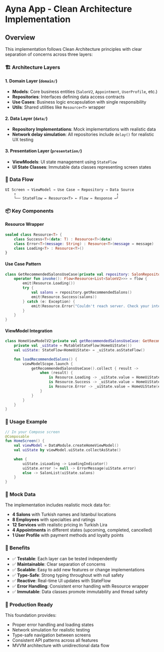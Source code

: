 # Ayna App - Clean Architecture Implementation

## Overview

This implementation follows Clean Architecture principles with clear separation of concerns across three layers:

### 🏗️ Architecture Layers

#### 1. Domain Layer (`domain/`)
- **Models**: Core business entities (`SalonV2`, `Appointment`, `UserProfile`, etc.)
- **Repositories**: Interfaces defining data access contracts
- **Use Cases**: Business logic encapsulation with single responsibility
- **Utils**: Shared utilities like `Resource<T>` wrapper

#### 2. Data Layer (`data/`)
- **Repository Implementations**: Mock implementations with realistic data
- **Network delay simulation**: All repositories include `delay()` for realistic UX testing

#### 3. Presentation Layer (`presentation/`)
- **ViewModels**: UI state management using `StateFlow`
- **UI State Classes**: Immutable data classes representing screen states

### 🔄 Data Flow

```
UI Screen → ViewModel → Use Case → Repository → Data Source
    ↑                                              ↓
    └── StateFlow ← Resource<T> ← Flow ← Response ←┘
```

### 📦 Key Components

#### Resource Wrapper
```kotlin
sealed class Resource<T> {
    class Success<T>(data: T) : Resource<T>(data)
    class Error<T>(message: String) : Resource<T>(message = message)
    class Loading<T> : Resource<T>()
}
```

#### Use Case Pattern
```kotlin
class GetRecommendedSalonsUseCase(private val repository: SalonRepositoryV2) {
    operator fun invoke(): Flow<Resource<List<SalonV2>>> = flow {
        emit(Resource.Loading())
        try {
            val salons = repository.getRecommendedSalons()
            emit(Resource.Success(salons))
        } catch (e: Exception) {
            emit(Resource.Error("Couldn't reach server. Check your internet connection."))
        }
    }
}
```

#### ViewModel Integration
```kotlin
class HomeViewModelV2(private val getRecommendedSalonsUseCase: GetRecommendedSalonsUseCase) {
    private val _uiState = MutableStateFlow(HomeUiState())
    val uiState: StateFlow<HomeUiState> = _uiState.asStateFlow()
    
    fun loadRecommendedSalons() {
        viewModelScope.launch {
            getRecommendedSalonsUseCase().collect { result ->
                when (result) {
                    is Resource.Loading -> _uiState.value = HomeUiState(isLoading = true)
                    is Resource.Success -> _uiState.value = HomeUiState(salons = result.data ?: emptyList())
                    is Resource.Error -> _uiState.value = HomeUiState(error = result.message)
                }
            }
        }
    }
}
```

### 🚀 Usage Example

```kotlin
// In your Compose screen
@Composable
fun HomeScreen() {
    val viewModel = DataModule.createHomeViewModel()
    val uiState by viewModel.uiState.collectAsState()
    
    when {
        uiState.isLoading -> LoadingIndicator()
        uiState.error != null -> ErrorMessage(uiState.error)
        else -> SalonList(uiState.salons)
    }
}
```

### 🧪 Mock Data

The implementation includes realistic mock data for:
- **4 Salons** with Turkish names and Istanbul locations
- **8 Employees** with specialties and ratings
- **12 Services** with realistic pricing in Turkish Lira
- **4 Appointments** in different states (upcoming, completed, cancelled)
- **1 User Profile** with payment methods and loyalty points

### 🔧 Benefits

- ✅ **Testable**: Each layer can be tested independently
- ✅ **Maintainable**: Clear separation of concerns
- ✅ **Scalable**: Easy to add new features or change implementations
- ✅ **Type-Safe**: Strong typing throughout with null safety
- ✅ **Reactive**: Real-time UI updates with StateFlow
- ✅ **Error Handling**: Consistent error handling with Resource wrapper
- ✅ **Immutable**: Data classes promote immutability and thread safety

### 📱 Production Ready

This foundation provides:
- Proper error handling and loading states
- Network simulation for realistic testing
- Type-safe navigation between screens
- Consistent API patterns across all features
- MVVM architecture with unidirectional data flow
